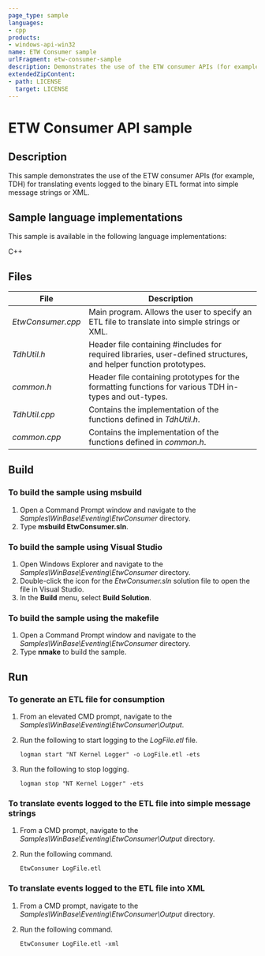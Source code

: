 ```yaml
---
page_type: sample
languages:
- cpp
products:
- windows-api-win32
name: ETW Consumer sample
urlFragment: etw-consumer-sample
description: Demonstrates the use of the ETW consumer APIs (for example, TDH) for translating events logged to the binary ETL format into simple message strings or XML.
extendedZipContent:
- path: LICENSE
  target: LICENSE
---
```


# ETW Consumer API sample

## Description

This sample demonstrates the use of the ETW consumer APIs (for example, TDH) for translating events logged to the binary ETL format into simple message strings or XML.

## Sample language implementations 

This sample is available in the following language implementations:

  C++


## Files

| File | Description |
|------|-------------|
| *EtwConsumer.cpp* | Main program. Allows the user to specify an ETL file to translate into simple strings or XML.|
| *TdhUtil.h* | Header file containing #includes for required libraries, user-defined structures, and helper function prototypes. |
| *common.h* | Header file containing prototypes for the formatting functions for various TDH in-types and out-types. |
| *TdhUtil.cpp* | Contains the implementation of the functions defined in *TdhUtil.h*. |
| *common.cpp* | Contains the implementation of the functions defined in *common.h*. |

## Build

### To build the sample using msbuild

1. Open a Command Prompt window and navigate to the *Samples\WinBase\Eventing\EtwConsumer* directory.
1. Type **msbuild EtwConsumer.sln**.

### To build the sample using Visual Studio

1. Open Windows Explorer and navigate to the *Samples\WinBase\Eventing\EtwConsumer* directory.
2. Double-click the icon for the *EtwConsumer.sln* solution file to open the file in Visual Studio.
3. In the **Build** menu, select **Build Solution**. 

### To build the sample using the makefile

1. Open a Command Prompt window and navigate to the *Samples\WinBase\Eventing\EtwConsumer* directory.
1. Type **nmake** to build the sample.

## Run

### To generate an ETL file for consumption

1. From an elevated CMD prompt, navigate to the *Samples\WinBase\Eventing\EtwConsumer\Output*.
1. Run the following to start logging to the *LogFile.etl* file.

     `logman start "NT Kernel Logger" -o LogFile.etl -ets`

1. Run the following to stop logging.

     `logman stop "NT Kernel Logger" -ets`

### To translate events logged to the ETL file into simple message strings

1. From a CMD prompt, navigate to the *Samples\WinBase\Eventing\EtwConsumer\Output* directory.
1. Run the following command.

     `EtwConsumer LogFile.etl`

### To translate events logged to the ETL file into XML

1. From a CMD prompt, navigate to the *Samples\WinBase\Eventing\EtwConsumer\Output* directory.
1. Run the following command.

     `EtwConsumer LogFile.etl -xml`



